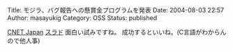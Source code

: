 Title: モジラ、バグ報告への懸賞金プログラムを発表
Date: 2004-08-03 22:57
Author: masayukig
Category: OSS
Status: published

[CNET
Japan](http://japan.cnet.com/news/sec/story/0,2000050480,20070200,00.htm)
[スラド](http://slashdot.jp/articles/04/08/03/129257.shtml?topic=51)
面白い試みですね。
成功するといいね。(C言語がわからんので他人事)
